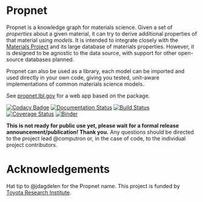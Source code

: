 # Propnet

Propnet is a knowledge graph for materials science. Given a set of *properties* about a given material, it can try to derive additional properties of that material using *models*. It is intended to integrate closely with the [Materials Project](http://materialsproject.org) and its large database of materials properties. However, it is designed to be agnostic to the data source, with support for other open-source databases planned.

Propnet can also be used as a library, each model can be imported and used directly in your own code, giving you tested, unit-aware implementations of common materials science models.

See [propnet.lbl.gov](https://propnet.lbl.gov) for a web app based on the package.

[![Codacy Badge](https://api.codacy.com/project/badge/Grade/0803e3ca599a4250bb3ec2bb16b4b911)](https://www.codacy.com/app/mkhorton/propnet?utm_source=github.com&utm_medium=referral&utm_content=materialsintelligence/propnet&utm_campaign=badger) [![Documentation Status](https://readthedocs.org/projects/propnet/badge/?version=latest)](https://propnet.readthedocs.io/en/latest/?badge=latest) [![Build Status](https://travis-ci.org/materialsintelligence/propnet.svg?branch=master)](https://travis-ci.org/materialsintelligence/propnet) [![Coverage Status](https://coveralls.io/repos/github/materialsintelligence/propnet/badge.svg?branch=master)](https://coveralls.io/github/materialsintelligence/propnet?branch=master) [![Binder](https://mybinder.org/badge.svg)](https://mybinder.org/v2/gh/materialsintelligence/propnet/master?filepath=demo%2FGetting%20Started.ipynb)

**This is not ready for public use yet, please wait for a formal release announcement/publication! Thank you.** Any questions should be directed to the project lead @computron or, in the case of code, to the individual project contributors.

# Acknowledgements

Hat tip to @jdagdelen for the Propnet name. This project is funded by [Toyota Research Institute](https://tri.global/research).
